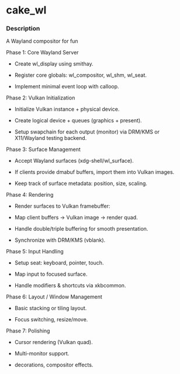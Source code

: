 # cake_wl

### Description

A Wayland compositor for fun

Phase 1: Core Wayland Server

 - Create wl_display using smithay.

 - Register core globals: wl_compositor, wl_shm, wl_seat.

 - Implement minimal event loop with calloop.

Phase 2: Vulkan Initialization

 - Initialize Vulkan instance + physical device.

 - Create logical device + queues (graphics + present).

 - Setup swapchain for each output (monitor) via DRM/KMS or X11/Wayland testing backend.

Phase 3: Surface Management

 - Accept Wayland surfaces (xdg-shell/wl_surface).

 - If clients provide dmabuf buffers, import them into Vulkan images.

 - Keep track of surface metadata: position, size, scaling.

Phase 4: Rendering

 - Render surfaces to Vulkan framebuffer:

 - Map client buffers → Vulkan image → render quad.

 - Handle double/triple buffering for smooth presentation.

 - Synchronize with DRM/KMS (vblank).

Phase 5: Input Handling

 - Setup seat: keyboard, pointer, touch.

 - Map input to focused surface.

 - Handle modifiers & shortcuts via xkbcommon.

Phase 6: Layout / Window Management

 - Basic stacking or tiling layout.

 - Focus switching, resize/move.

Phase 7: Polishing

 - Cursor rendering (Vulkan quad).

 - Multi-monitor support.

 - decorations, compositor effects.
